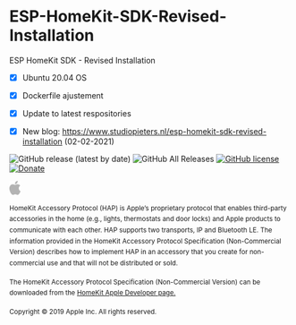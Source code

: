 # ESP-HomeKit-SDK-Revised-Installation
ESP HomeKit SDK - Revised Installation

- [X] Ubuntu 20.04 OS
- [X] Dockerfile ajustement
- [x] Update to latest respositories
- [X] New blog: https://www.studiopieters.nl/esp-homekit-sdk-revised-installation (02-02-2021)


![GitHub release (latest by date)](https://img.shields.io/github/v/release/achimpieters/ESP-HomeKit-SDK-Revised-Installation)
![GitHub All Releases](https://img.shields.io/github/downloads/achimpieters/ESP-HomeKit-SDK-Revised-Installation/total)
[![GitHub license](https://img.shields.io/badge/License-MIT-yellow.svg)](https://raw.githubusercontent.com/hyperion-project/hyperion.ng/master/LICENSE)
[![Donate](https://img.shields.io/badge/donate-PayPal-blue.svg)](https://paypal.me/AJFPieters)





<img src="https://raw.githubusercontent.com/AchimPieters/ESP8266-HomeKit-Fountain-light/master/Images/apple_logo.png" width="20"/>

<sup> HomeKit Accessory Protocol (HAP) is Apple’s proprietary protocol that enables third-party accessories in the home (e.g., lights, thermostats and door locks) and Apple products to communicate with each other. HAP supports two transports, IP and Bluetooth LE. The information provided in the HomeKit Accessory Protocol Specification (Non-Commercial Version) describes how to implement HAP in an accessory that you create for non-commercial use and that will not be distributed or sold.</sup>

<sup>The HomeKit Accessory Protocol Specification (Non-Commercial Version) can be downloaded from the [HomeKit Apple Developer page.](https://developer.apple.com/homekit/)</sup>

<sup>Copyright © 2019 Apple Inc. All rights reserved.</sup>
